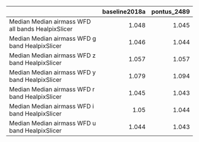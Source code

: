 |                                                   |   baseline2018a |   pontus_2489 |
|:--------------------------------------------------|----------------:|--------------:|
| Median Median airmass WFD all bands HealpixSlicer |           1.048 |         1.045 |
| Median Median airmass WFD g band HealpixSlicer    |           1.046 |         1.044 |
| Median Median airmass WFD z band HealpixSlicer    |           1.057 |         1.057 |
| Median Median airmass WFD y band HealpixSlicer    |           1.079 |         1.094 |
| Median Median airmass WFD r band HealpixSlicer    |           1.045 |         1.043 |
| Median Median airmass WFD i band HealpixSlicer    |           1.05  |         1.044 |
| Median Median airmass WFD u band HealpixSlicer    |           1.044 |         1.043 |
